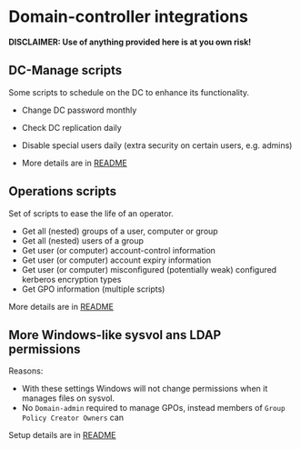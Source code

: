 # Domain-controller integrations

**DISCLAIMER: Use of anything provided here is at you own risk!**


## DC-Manage scripts

Some scripts to schedule on the DC to enhance its functionality.

- Change DC password monthly
- Check DC replication daily
- Disable special users daily (extra security on certain users, e.g. admins)

- More details are in [README](manage_scripts/README.md) 

## Operations scripts

Set of scripts to ease the life of an operator.

- Get all (nested) groups of a user, computer or group
- Get all (nested) users of a group
- Get user (or computer) account-control information
- Get user (or computer) account expiry information
- Get user (or computer) misconfigured (potentially weak) configured kerberos encryption types
- Get GPO information (multiple scripts)

More details are in [README](operations_scripts/README.md) 

## More Windows-like sysvol ans LDAP permissions

Reasons:
- With these settings Windows will not change permissions when it manages files on sysvol.
- No `Domain-admin` required to manage GPOs, instead members of `Group Policy Creator Owners` can   

Setup details are in [README](sysvol_permissions/README.md) 
